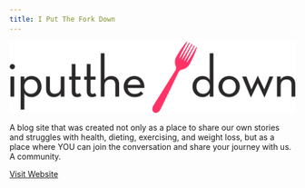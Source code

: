```yaml
---
title: I Put The Fork Down
---
```


![I Put The Fork Down](assets/img/work/proj-1/logo.svg)

A blog site that was created not only as a place to share our own stories and struggles with health, dieting, exercising, and weight loss, but as a place where YOU can join the conversation and share your journey with us. A community.

<a class="button" href="http://www.iputtheforkdown.com" target="_blank">Visit Website</a>